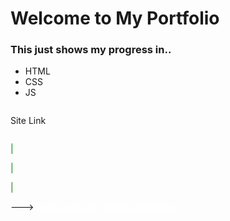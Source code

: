 # Welcome to My Portfolio

<h3> This just shows my progress in..</h3>
<ul>
 <li>HTML </li>
  <li>CSS </li>
   <li>JS </li>
 
 </ul>

<p style="display:inline-block">Site Link</p>
<p style="color:green">|</p>
<p style="color:green">|</p>
<p style="color:green">|</p>
<span style="display:inline-block color:green">---></span>
<a style="display:inline-block font-weight:500; color:white;" href="https://ofvcode.github.io/Portfolio/">https://ofvcode.github.io/Portfolio/ </a>